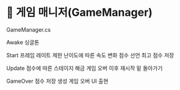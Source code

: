 # 📌 게임 매니저(GameManager)

GameManager.cs

Awake
싱글톤

Start
프레임 레이트 제한
난이도에 따른 속도 변화
점수 선언
최고 점수 저장

Update
점수에 따른 스테이지 해금
게임 오버 이후 재시작 밑 돌아가기

GameOver
점수 저장 생성
게임 오버 UI 출현